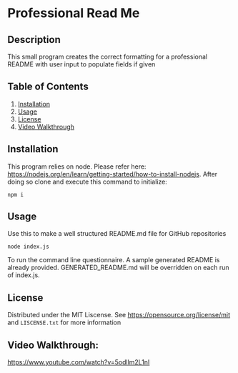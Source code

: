 # Professional Read Me

## Description
This small program creates the correct formatting for a professional README with user input to populate fields if given

## Table of Contents
<ol>
  <li><a href="#Installation">Installation</a></li>
  <li><a href="#usage">Usage</a></li>
  <li><a href="#license">License</a></li>
  <li><a href="#video-walkthrough">Video Walkthrough</a></li>
</ol>

## Installation
This program relies on node. Please refer here: https://nodejs.org/en/learn/getting-started/how-to-install-nodejs. After doing so clone and execute this command to initialize:
```
npm i
```
## Usage
Use this to make a well structured README.md file for GitHub repositories 
```
node index.js
```
To run the command line questionnaire. A sample generated README is already provided. GENERATED_README.md will be overridden on each run of index.js.

## License
Distributed under the MIT Liscense. See https://opensource.org/license/mit and `LISCENSE.txt` for more information

## Video Walkthrough:
https://www.youtube.com/watch?v=5odllm2L1nI
